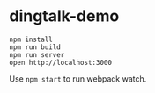 dingtalk-demo
=====================

```
npm install
npm run build
npm run server
open http://localhost:3000
```
Use `npm start` to run webpack watch.

